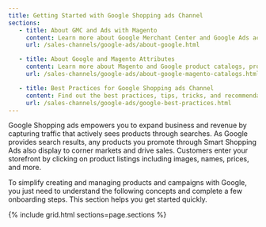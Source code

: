 ```yaml
---
title: Getting Started with Google Shopping ads Channel
sections:
   - title: About GMC and Ads with Magento
     content: Learn more about Google Merchant Center and Google Ads accounts, products, campaigns, and more. These are the key accounts used to integrate Magento and Google.
     url: /sales-channels/google-ads/about-google.html

   - title: About Google and Magento Attributes
     content: Learn more about Magento and Google product catalogs, product reviews, approvals, disapprovals, and more.
     url: /sales-channels/google-ads/about-google-magento-catalogs.html

   - title: Best Practices for Google Shopping ads Channel
     content: Find out the best practices, tips, tricks, and recommendations for all aspects of Magento and Google integration settings, product catalogs, campaigns and much more.
     url: /sales-channels/google-ads/google-best-practices.html
---
```


Google Shopping ads empowers you to expand business and revenue by capturing traffic that actively sees products through searches. As Google provides search results, any products you promote through Smart Shopping Ads also display to corner markets and drive sales. Customers enter your storefront by clicking on product listings including images, names, prices, and more.

To simplify creating and managing products and campaigns with Google, you just need to understand the following concepts and complete a few onboarding steps. This section helps you get started quickly.

{% include grid.html sections=page.sections %}